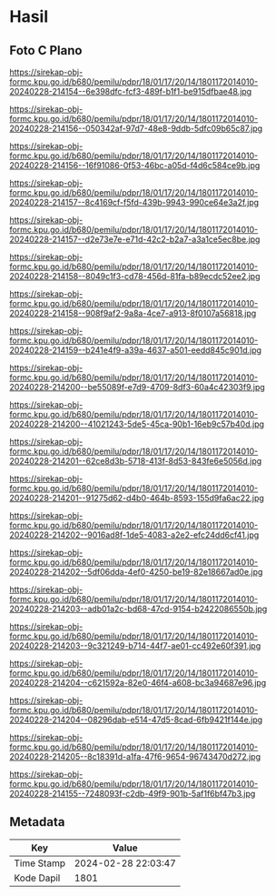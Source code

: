 # Hasil

## Foto C Plano

https://sirekap-obj-formc.kpu.go.id/b680/pemilu/pdpr/18/01/17/20/14/1801172014010-20240228-214154--6e398dfc-fcf3-489f-b1f1-be915dfbae48.jpg

https://sirekap-obj-formc.kpu.go.id/b680/pemilu/pdpr/18/01/17/20/14/1801172014010-20240228-214156--050342af-97d7-48e8-9ddb-5dfc09b65c87.jpg

https://sirekap-obj-formc.kpu.go.id/b680/pemilu/pdpr/18/01/17/20/14/1801172014010-20240228-214156--16f91086-0f53-46bc-a05d-f4d6c584ce9b.jpg

https://sirekap-obj-formc.kpu.go.id/b680/pemilu/pdpr/18/01/17/20/14/1801172014010-20240228-214157--8c4169cf-f5fd-439b-9943-990ce64e3a2f.jpg

https://sirekap-obj-formc.kpu.go.id/b680/pemilu/pdpr/18/01/17/20/14/1801172014010-20240228-214157--d2e73e7e-e71d-42c2-b2a7-a3a1ce5ec8be.jpg

https://sirekap-obj-formc.kpu.go.id/b680/pemilu/pdpr/18/01/17/20/14/1801172014010-20240228-214158--8049c1f3-cd78-456d-81fa-b89ecdc52ee2.jpg

https://sirekap-obj-formc.kpu.go.id/b680/pemilu/pdpr/18/01/17/20/14/1801172014010-20240228-214158--908f9af2-9a8a-4ce7-a913-8f0107a56818.jpg

https://sirekap-obj-formc.kpu.go.id/b680/pemilu/pdpr/18/01/17/20/14/1801172014010-20240228-214159--b241e4f9-a39a-4637-a501-eedd845c901d.jpg

https://sirekap-obj-formc.kpu.go.id/b680/pemilu/pdpr/18/01/17/20/14/1801172014010-20240228-214200--be55089f-e7d9-4709-8df3-60a4c42303f9.jpg

https://sirekap-obj-formc.kpu.go.id/b680/pemilu/pdpr/18/01/17/20/14/1801172014010-20240228-214200--41021243-5de5-45ca-90b1-16eb9c57b40d.jpg

https://sirekap-obj-formc.kpu.go.id/b680/pemilu/pdpr/18/01/17/20/14/1801172014010-20240228-214201--62ce8d3b-5718-413f-8d53-843fe6e5056d.jpg

https://sirekap-obj-formc.kpu.go.id/b680/pemilu/pdpr/18/01/17/20/14/1801172014010-20240228-214201--91275d62-d4b0-464b-8593-155d9fa6ac22.jpg

https://sirekap-obj-formc.kpu.go.id/b680/pemilu/pdpr/18/01/17/20/14/1801172014010-20240228-214202--9016ad8f-1de5-4083-a2e2-efc24dd6cf41.jpg

https://sirekap-obj-formc.kpu.go.id/b680/pemilu/pdpr/18/01/17/20/14/1801172014010-20240228-214202--5df06dda-4ef0-4250-be19-82e18667ad0e.jpg

https://sirekap-obj-formc.kpu.go.id/b680/pemilu/pdpr/18/01/17/20/14/1801172014010-20240228-214203--adb01a2c-bd68-47cd-9154-b2422086550b.jpg

https://sirekap-obj-formc.kpu.go.id/b680/pemilu/pdpr/18/01/17/20/14/1801172014010-20240228-214203--9c321249-b714-44f7-ae01-cc492e60f391.jpg

https://sirekap-obj-formc.kpu.go.id/b680/pemilu/pdpr/18/01/17/20/14/1801172014010-20240228-214204--c621592a-82e0-46f4-a608-bc3a94687e96.jpg

https://sirekap-obj-formc.kpu.go.id/b680/pemilu/pdpr/18/01/17/20/14/1801172014010-20240228-214204--08296dab-e514-47d5-8cad-6fb9421f144e.jpg

https://sirekap-obj-formc.kpu.go.id/b680/pemilu/pdpr/18/01/17/20/14/1801172014010-20240228-214205--8c18391d-a1fa-47f6-9654-96743470d272.jpg

https://sirekap-obj-formc.kpu.go.id/b680/pemilu/pdpr/18/01/17/20/14/1801172014010-20240228-214155--7248093f-c2db-49f9-901b-5af1f6bf47b3.jpg


## Metadata

| Key        | Value               |
| ---------- | ------------------- |
| Time Stamp | 2024-02-28 22:03:47 |
| Kode Dapil | 1801                |



